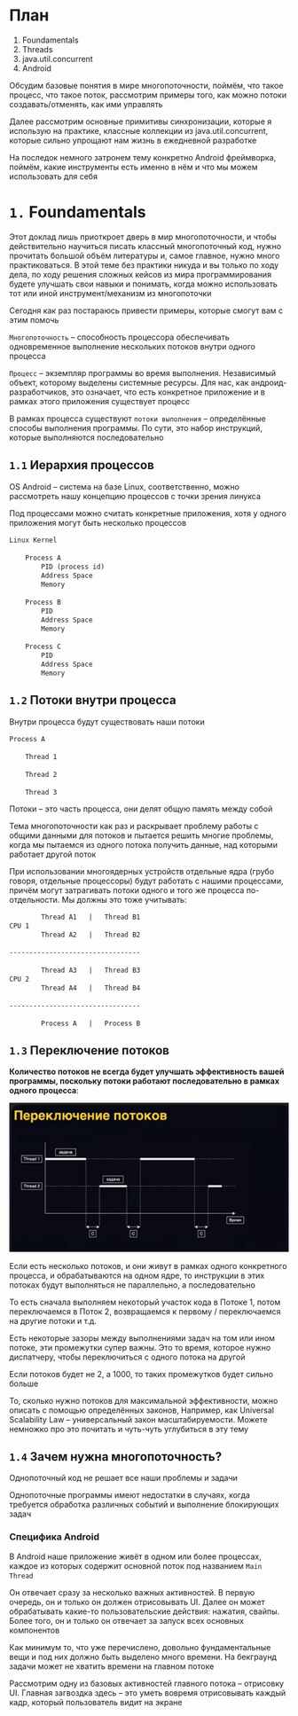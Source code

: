 # План
1. Foundamentals
2. Threads
3. java.util.concurrent
4. Android

Обсудим базовые понятия в мире многопоточности, поймём, что такое процесс, что такое поток, рассмотрим примеры того, как можно потоки создавать/отменять, как ими управлять

Далее рассмотрим основные примитивы синхронизации, которые я использую на практике, классные коллекции из java.util.concurrent, которые сильно упрощают нам жизнь в ежедневной разработке

На последок немного затронем тему конкретно Android фреймворка, поймём, какие инструменты есть именно в нём и что мы можем использовать для себя

# `1.` Foundamentals

Этот доклад лишь приоткроет дверь в мир многопоточности, и чтобы действительно научиться писать классный многопоточный код, нужно прочитать большой объём литературы и, самое главное, нужно много практиковаться. В этой теме без практики никуда и вы только по ходу дела, по ходу решения сложных кейсов из мира программирования будете улучшать свои навыки и понимать, когда можно использовать тот или иной инструмент/механизм из многопоточки

Сегодня как раз постараюсь привести примеры, которые смогут вам с этим помочь

`Многопоточность` – способность процессора обеспечивать одновременное выполнение нескольких потоков внутри одного процесса

`Процесс` – экземпляр программы во время выполнения. Независимый объект, которому выделены системные ресурсы. Для нас, как андроид-разработчиков, это означает, что есть конкретное приложение и в рамках этого приложения существует процесс

В рамках процесса существуют `потоки выполнения` – определённые способы выполнения программы. По сути, это набор инструкций, которые выполняются последовательно

## `1.1` Иерархия процессов

OS Android – система на базе Linux, соответственно, можно рассмотреть нашу концепцию процессов с точки зрения линукса

Под процессами можно считать конкретные приложения, хотя у одного приложения могут быть несколько процессов

```
Linux Kernel

    Process A
        PID (process id)
        Address Space
        Memory

    Process B
        PID
        Address Space
        Memory

    Process C
        PID
        Address Space
        Memory
```

## `1.2` Потоки внутри процесса

Внутри процесса будут существовать наши потоки

```
Process A
    
    Thread 1
    
    Thread 2
    
    Thread 3
```

Потоки – это часть процесса, они делят общую память между собой

Тема многопоточности как раз и раскрывает проблему работы с общими данными для потоков и пытается решить многие проблемы, когда мы пытаемся из одного потока получить данные, над которыми работает другой поток

При использовании многоядерных устройств отдельные ядра (грубо говоря, отдельные процессоры) будут работать с нашими процессами, причём могут затрагивать потоки одного и того же процесса по-отдельности. Мы должны это тоже учитывать:

```
        Thread A1   |   Thread B1
CPU 1
        Thread A2   |   Thread B2

---------------------------------

        Thread A3   |   Thread B3
CPU 2
        Thread A4   |   Thread B4

---------------------------------

        Process A   |   Process B
```

## `1.3` Переключение потоков

**Количество потоков не всегда будет улучшать эффективность вашей программы, поскольку потоки работают последовательно в рамках одного процесса**:

![alt text](image.png)

Если есть несколько потоков, и они живут в рамках одного конкретного процесса, и обрабатываются на одном ядре, то инструкции в этих потоках будут выполняться не параллельно, а последовательно

То есть сначала выполняем некоторый участок кода в Потоке 1, потом переключаемся в Поток 2, возвращаемся к первому / переключаемся на другие потоки и т.д.

Есть некоторые зазоры между выполнениями задач на том или ином потоке, эти промежутки супер важны. Это то время, которое нужно диспатчеру, чтобы переключиться с одного потока на другой

Если потоков будет не 2, а 1000, то таких промежутков будет сильно больше

То, сколько нужно потоков для максимальной эффективности, можно описать с помощью определённых законов, Например, как Universal Scalability Law – универсальный закон масштабируемости. Можете немножко про это почитать и чуть-чуть углубиться в эту тему

## `1.4` Зачем нужна многопоточность?

Однопоточный код не решает все наши проблемы и задачи

Однопоточные программы имеют недостатки в случаях, когда требуется обработка различных событий и выполнение блокирующих задач

### Специфика Android

В Android наше приложение живёт в одном или более процессах, каждое из которых содержит основной поток под названием `Main Thread`

Он отвечает сразу за несколько важных активностей. В первую очередь, он и только он должен отрисовывать UI. Далее он может обрабатывать какие-то пользовательские действия: нажатия, свайпы. Более того, он и только он отвечает за запуск всех основных компонентов

Как минимум то, что уже перечислено, довольно фундаментальные вещи и под них должно быть выделено много времени. На бекграунд задачи может не хватить времени на главном потоке

Рассмотрим одну из базовых активностей главного потока – отрисовку UI. Главная загвоздка здесь – это уметь вовремя отрисовывать каждый кадр, который пользователь видит на экране